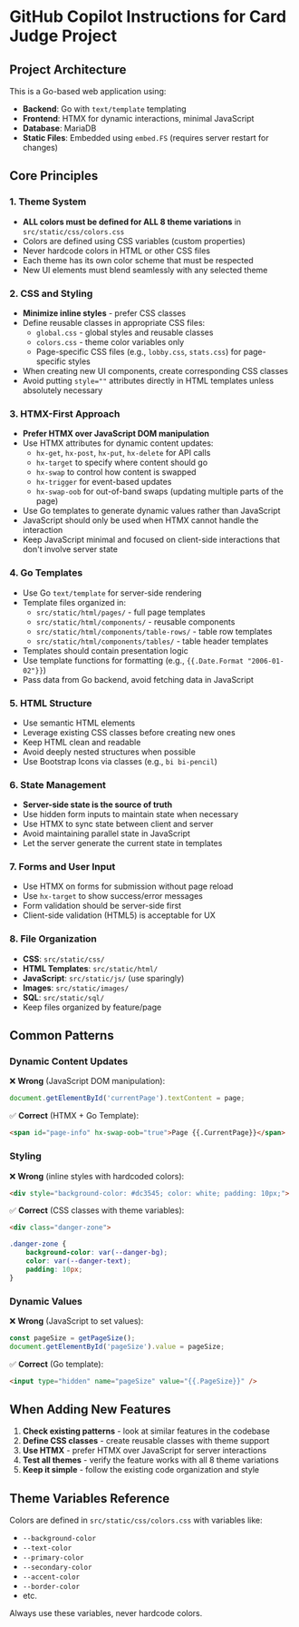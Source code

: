 # GitHub Copilot Instructions for Card Judge Project

## Project Architecture

This is a Go-based web application using:
- **Backend**: Go with `text/template` templating
- **Frontend**: HTMX for dynamic interactions, minimal JavaScript
- **Database**: MariaDB
- **Static Files**: Embedded using `embed.FS` (requires server restart for changes)

## Core Principles

### 1. Theme System
- **ALL colors must be defined for ALL 8 theme variations** in `src/static/css/colors.css`
- Colors are defined using CSS variables (custom properties)
- Never hardcode colors in HTML or other CSS files
- Each theme has its own color scheme that must be respected
- New UI elements must blend seamlessly with any selected theme

### 2. CSS and Styling
- **Minimize inline styles** - prefer CSS classes
- Define reusable classes in appropriate CSS files:
  - `global.css` - global styles and reusable classes
  - `colors.css` - theme color variables only
  - Page-specific CSS files (e.g., `lobby.css`, `stats.css`) for page-specific styles
- When creating new UI components, create corresponding CSS classes
- Avoid putting `style=""` attributes directly in HTML templates unless absolutely necessary

### 3. HTMX-First Approach
- **Prefer HTMX over JavaScript DOM manipulation**
- Use HTMX attributes for dynamic content updates:
  - `hx-get`, `hx-post`, `hx-put`, `hx-delete` for API calls
  - `hx-target` to specify where content should go
  - `hx-swap` to control how content is swapped
  - `hx-trigger` for event-based updates
  - `hx-swap-oob` for out-of-band swaps (updating multiple parts of the page)
- Use Go templates to generate dynamic values rather than JavaScript
- JavaScript should only be used when HTMX cannot handle the interaction
- Keep JavaScript minimal and focused on client-side interactions that don't involve server state

### 4. Go Templates
- Use Go `text/template` for server-side rendering
- Template files organized in:
  - `src/static/html/pages/` - full page templates
  - `src/static/html/components/` - reusable components
  - `src/static/html/components/table-rows/` - table row templates
  - `src/static/html/components/tables/` - table header templates
- Templates should contain presentation logic
- Use template functions for formatting (e.g., `{{.Date.Format "2006-01-02"}}`)
- Pass data from Go backend, avoid fetching data in JavaScript

### 5. HTML Structure
- Use semantic HTML elements
- Leverage existing CSS classes before creating new ones
- Keep HTML clean and readable
- Avoid deeply nested structures when possible
- Use Bootstrap Icons via classes (e.g., `bi bi-pencil`)

### 6. State Management
- **Server-side state is the source of truth**
- Use hidden form inputs to maintain state when necessary
- Use HTMX to sync state between client and server
- Avoid maintaining parallel state in JavaScript
- Let the server generate the current state in templates

### 7. Forms and User Input
- Use HTMX on forms for submission without page reload
- Use `hx-target` to show success/error messages
- Form validation should be server-side first
- Client-side validation (HTML5) is acceptable for UX

### 8. File Organization
- **CSS**: `src/static/css/`
- **HTML Templates**: `src/static/html/`
- **JavaScript**: `src/static/js/` (use sparingly)
- **Images**: `src/static/images/`
- **SQL**: `src/static/sql/`
- Keep files organized by feature/page

## Common Patterns

### Dynamic Content Updates
❌ **Wrong** (JavaScript DOM manipulation):
```javascript
document.getElementById('currentPage').textContent = page;
```

✅ **Correct** (HTMX + Go Template):
```html
<span id="page-info" hx-swap-oob="true">Page {{.CurrentPage}}</span>
```

### Styling
❌ **Wrong** (inline styles with hardcoded colors):
```html
<div style="background-color: #dc3545; color: white; padding: 10px;">
```

✅ **Correct** (CSS classes with theme variables):
```html
<div class="danger-zone">
```
```css
.danger-zone {
    background-color: var(--danger-bg);
    color: var(--danger-text);
    padding: 10px;
}
```

### Dynamic Values
❌ **Wrong** (JavaScript to set values):
```javascript
const pageSize = getPageSize();
document.getElementById('pageSize').value = pageSize;
```

✅ **Correct** (Go template):
```html
<input type="hidden" name="pageSize" value="{{.PageSize}}" />
```

## When Adding New Features

1. **Check existing patterns** - look at similar features in the codebase
2. **Define CSS classes** - create reusable classes with theme support
3. **Use HTMX** - prefer HTMX over JavaScript for server interactions
4. **Test all themes** - verify the feature works with all 8 theme variations
5. **Keep it simple** - follow the existing code organization and style

## Theme Variables Reference

Colors are defined in `src/static/css/colors.css` with variables like:
- `--background-color`
- `--text-color`
- `--primary-color`
- `--secondary-color`
- `--accent-color`
- `--border-color`
- etc.

Always use these variables, never hardcode colors.
